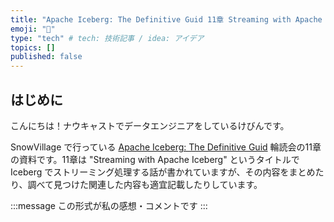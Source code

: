 ```yaml
---
title: "Apache Iceberg: The Definitive Guid 11章 Streaming with Apache Iceberg"
emoji: "🔖"
type: "tech" # tech: 技術記事 / idea: アイデア
topics: []
published: false
---
```



## はじめに

こんにちは！ナウキャストでデータエンジニアをしているけびんです。

SnowVillage で行っている [Apache Iceberg: The Definitive Guid]( https://www.oreilly.com/library/view/apache-iceberg-the/9781098148614/ ) 輪読会の11章の資料です。11章は "Streaming with Apache Iceberg" というタイトルで Iceberg でストリーミング処理する話が書かれていますが、その内容をまとめたり、調べて見つけた関連した内容も適宜記載したりしています。

:::message
この形式が私の感想・コメントです
:::
